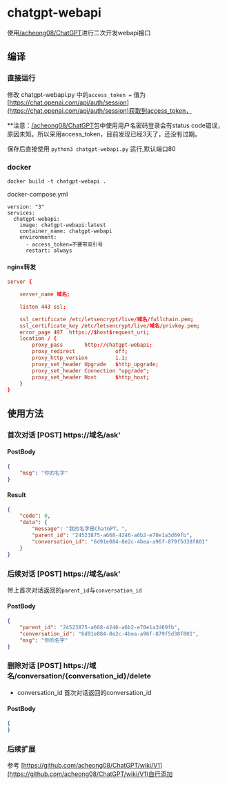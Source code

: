 # chatgpt-webapi
使用[/acheong08/ChatGPT](https://github.com/acheong08/ChatGPT)进行二次开发webapi接口

## 编译

### 直接运行
修改 chatgpt-webapi.py 中的`access_token =` 值为[https://chat.openai.com/api/auth/session](https://chat.openai.com/api/auth/session)获取到access_token，

**注意：[/acheong08/ChatGPT](https://github.com/acheong08/ChatGPT)包中使用用户名密码登录会有status code错误，原因未知。所以采用access_token，目前发现已经3天了，还没有过期。

保存后直接使用 `python3 chatgpt-webapi.py` 运行,默认端口80

### docker

`docker build -t chatgpt-webapi .`

docker-compose.yml
```
version: "3"
services:
  chatgpt-webapi:
    image: chatgpt-webapi:latest
    container_name: chatgpt-webapi
    environment:
      - access_token=不要带双引号
      restart: always
```

#### nginx转发

```conf
server {

    server_name 域名;

    listen 443 ssl; 

    ssl_certificate /etc/letsencrypt/live/域名/fullchain.pem; 
    ssl_certificate_key /etc/letsencrypt/live/域名/privkey.pem; 
    error_page 497  https://$host$request_uri;
    location / {
        proxy_pass       http://chatgpt-webapi;
        proxy_redirect             off;
        proxy_http_version         1.1;
        proxy_set_header Upgrade   $http_upgrade;
        proxy_set_header Connection "upgrade";
        proxy_set_header Host      $http_host;
    }
}
```

## 使用方法

### 首次对话 [POST] https://域名/ask'

#### PostBody
```json
{
    "msg": "你的名字"
}
```

#### Result

```json
{
    "code": 0,
    "data": {
        "message": "我的名字是ChatGPT。",
        "parent_id": "24523875-a668-4246-a6b2-e70e1a3d69fb",
        "conversation_id": "6d91e084-8e2c-4bea-a96f-879f5d38f801"
    }
}
```

### 后续对话 [POST] https://域名/ask'

带上首次对话返回的`parent_id`与`conversation_id`

#### PostBody
```json
{
    "parent_id": "24523875-a668-4246-a6b2-e70e1a3d69fb",
    "conversation_id": "6d91e084-8e2c-4bea-a96f-879f5d38f801",
    "msg": "你的名字"
}
```

### 删除对话 [POST] https://域名/conversation/{conversation_id}/delete

- conversation_id 首次对话返回的conversation_id

#### PostBody
```json
{
}
```

### 后续扩展

参考 [https://github.com/acheong08/ChatGPT/wiki/V1](https://github.com/acheong08/ChatGPT/wiki/V1)自行添加
